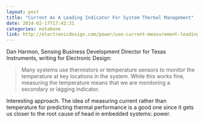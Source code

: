 ```yaml
---
layout: post
title: "Current As A Leading Indicator For System Thermal Management"
date: 2014-02-17T17:42:31
categories: notabene
link: http://electronicdesign.com/power/use-current-measurement-leading-indicator-system-thermal-management
---
```


Dan Harmon, Sensing Business Development Director for Texas Instruments, writing for Electronic Design:

> Many systems use thermistors or temperature sensors to monitor the temperature at key locations in the system. While this works fine, measuring the temperature means that we are monitoring a secondary or lagging indicator. 

Interesting approach. The idea of measuring current rather than temperature for predicting thermal performance is a good one since it gets us closer to the root cause of head in embedded systems: power.

